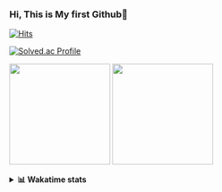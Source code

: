 ### Hi, This is My first Github👋
[![Hits](https://hits.seeyoufarm.com/api/count/incr/badge.svg?url=https%3A%2F%2Fgithub.com%2FJonghyun-Park1027&count_bg=%2379C83D&title_bg=%23555555&icon=&icon_color=%23E7E7E7&title=hits&edge_flat=false)](https://hits.seeyoufarm.com)
<br>

[![Solved.ac Profile](http://mazassumnida.wtf/api/v2/generate_badge?boj=ppjjhh1027)](https://solved.ac/ppjjhh1027/)

<p>
  <img height="180em" src="https://github-readme-stats-eight-rho-29.vercel.app/api?username=Jonghyun-Park1027&show_icons=true&include_all_commits=true&bg_color=30,e96443,904e95&title_color=fff&text_color=fff">
  <img height="180em" src="https://github-readme-stats-eight-rho-29.vercel.app/api/top-langs/?username=Jonghyun-Park1027&layout=compact&bg_color=30,e96443,904e95&title_color=fff&text_color=fff">


</p>
<details>
<summary><b>📊 Wakatime stats</b><br></summary>
<div>
<hr/>




<!--START_SECTION:waka-->
![Code Time](http://img.shields.io/badge/Code%20Time-99%20hrs%2024%20mins-blue)

![Profile Views](http://img.shields.io/badge/Profile%20Views-0-blue)

**🐱 My GitHub Data** 

> 🏆 89 Contributions in the Year 2023
 > 
> 📦 67.6 kB Used in GitHub's Storage 
 > 
> 🚫 Not Opted to Hire
 > 
> 📜 9 Public Repositories 
 > 
> 🔑 5 Private Repositories  
 > 
**I'm an Early 🐤** 

```text
🌞 Morning    22 commits     ███░░░░░░░░░░░░░░░░░░░░░░   15.28% 
🌆 Daytime    79 commits     █████████████░░░░░░░░░░░░   54.86% 
🌃 Evening    37 commits     ██████░░░░░░░░░░░░░░░░░░░   25.69% 
🌙 Night      6 commits      █░░░░░░░░░░░░░░░░░░░░░░░░   4.17%

```
📅 **I'm Most Productive on Sunday** 

```text
Monday       14 commits     ██░░░░░░░░░░░░░░░░░░░░░░░   9.72% 
Tuesday      10 commits     █░░░░░░░░░░░░░░░░░░░░░░░░   6.94% 
Wednesday    6 commits      █░░░░░░░░░░░░░░░░░░░░░░░░   4.17% 
Thursday     6 commits      █░░░░░░░░░░░░░░░░░░░░░░░░   4.17% 
Friday       25 commits     ████░░░░░░░░░░░░░░░░░░░░░   17.36% 
Saturday     40 commits     ███████░░░░░░░░░░░░░░░░░░   27.78% 
Sunday       43 commits     ███████░░░░░░░░░░░░░░░░░░   29.86%

```


📊 **This Week I Spent My Time On** 

```text
⌚︎ Time Zone: Asia/Seoul

💬 Programming Languages: 
Python                   8 hrs 43 mins       █████████████████████░░░░   87.29% 
CSV/TSV                  48 mins             ██░░░░░░░░░░░░░░░░░░░░░░░   8.03% 
Jupyter                  28 mins             █░░░░░░░░░░░░░░░░░░░░░░░░   4.68% 
Markdown                 0 secs              ░░░░░░░░░░░░░░░░░░░░░░░░░   0.0%

🔥 Editors: 
PyCharm                  9 hrs 59 mins       █████████████████████████   100.0%

🐱‍💻 Projects: 
new_codingtest           7 hrs 55 mins       ███████████████████░░░░░░   79.19% 
English_study_Program    1 hr 13 mins        ███░░░░░░░░░░░░░░░░░░░░░░   12.28% 
논문 모델작성                  26 mins             █░░░░░░░░░░░░░░░░░░░░░░░░   4.44% 
Codingtest-practice      23 mins             █░░░░░░░░░░░░░░░░░░░░░░░░   3.86% 
포디블록                     1 min               ░░░░░░░░░░░░░░░░░░░░░░░░░   0.23%

💻 Operating System: 
Windows                  9 hrs 59 mins       █████████████████████████   100.0%

```

**I Mostly Code in Jupyter Notebook** 

```text
Jupyter Notebook         6 repos             ███████████████░░░░░░░░░░   60.0% 
Python                   2 repos             █████░░░░░░░░░░░░░░░░░░░░   20.0% 
HTML                     1 repo              ██░░░░░░░░░░░░░░░░░░░░░░░   10.0% 
R                        1 repo              ██░░░░░░░░░░░░░░░░░░░░░░░   10.0%

```



 Last Updated on 01/02/2023 18:39:09 UTC
<!--END_SECTION:waka-->
</details>



